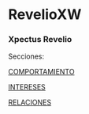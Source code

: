 # RevelioXW
### Xpectus Revelio 

Secciones:

[COMPORTAMIENTO](https://ricardometrics.github.io/RevelioXW/comportamiento.html "COMPORTAMIENTO")

[INTERESES](https://ricardometrics.github.io/RevelioXW/intereses.html "INTERESES")

[RELACIONES](https://ricardometrics.github.io/RevelioXW/relaciones.html "RELACIONES")
